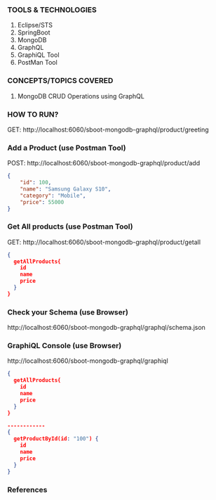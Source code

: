 ### TOOLS & TECHNOLOGIES
  1. Eclipse/STS
  2. SpringBoot
  3. MongoDB
  4. GraphQL
  5. GraphiQL Tool
  6. PostMan Tool

### CONCEPTS/TOPICS COVERED
  1. MongoDB CRUD Operations using GraphQL

### HOW TO RUN?
GET: http://localhost:6060/sboot-mongodb-graphql/product/greeting

### Add a Product (use Postman Tool)
POST: http://localhost:6060/sboot-mongodb-graphql/product/add

```json
{
    "id": 100,
    "name": "Samsung Galaxy S10",
    "category": "Mobile",
    "price": 55000
}
```

### Get All products (use Postman Tool)
GET: http://localhost:6060/sboot-mongodb-graphql/product/getall

``` json
{
  getAllProducts{
    id
    name
    price
  }
}
```

### Check your Schema (use Browser)
http://localhost:6060/sboot-mongodb-graphql/graphql/schema.json

### GraphiQL Console (use Browser)
http://localhost:6060/sboot-mongodb-graphql/graphiql

``` json
{
  getAllProducts{
    id
    name
    price
  }
}

------------
{
  getProductById(id: "100") {
    id
    name
    price
  }
}
```

### References
